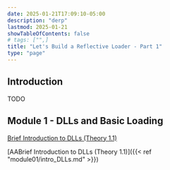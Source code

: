 ```yaml
---
date: 2025-01-21T17:09:10-05:00
description: "derp"
lastmod: 2025-01-21
showTableOfContents: false
# tags: ["",]
title: "Let's Build a Reflective Loader - Part 1"
type: "page"
---
```



## Introduction
TODO

## Module 1 - DLLs and Basic Loading
[Brief Introduction to DLLs (Theory 1.1)](../module01/intro_DLLs/)

[AABrief Introduction to DLLs (Theory 1.1)]({{< ref "module01/intro_DLLs.md" >}})



